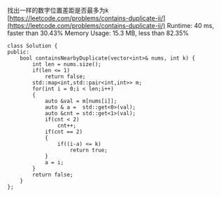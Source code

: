 找出一样的数字位置差距是否最多为k
[https://leetcode.com/problems/contains-duplicate-ii/](https://leetcode.com/problems/contains-duplicate-ii/)
Runtime: 40 ms, faster than 30.43% 
Memory Usage: 15.3 MB, less than 82.35%
```
class Solution {
public:
    bool containsNearbyDuplicate(vector<int>& nums, int k) {
        int len = nums.size();
        if(len <= 1)
            return false;
        std::map<int,std::pair<int,int>> m;
        for(int i = 0;i < len;i++)
        {
            auto &val = m[nums[i]];
            auto & a =  std::get<0>(val);
            auto &cnt = std::get<1>(val);
            if(cnt < 2)
                cnt++;
            if(cnt == 2)
            {
                if((i-a) <= k)
                    return true;
            }
            a = i;
        }
        return false;
    }
};
```
